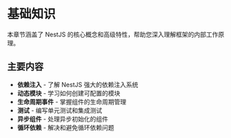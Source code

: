 # 基础知识

本章节涵盖了 NestJS 的核心概念和高级特性，帮助您深入理解框架的内部工作原理。

## 主要内容

- **依赖注入** - 了解 NestJS 强大的依赖注入系统
- **动态模块** - 学习如何创建可配置的模块
- **生命周期事件** - 掌握组件的生命周期管理
- **测试** - 编写单元测试和集成测试
- **异步组件** - 处理异步初始化的组件
- **循环依赖** - 解决和避免循环依赖问题
